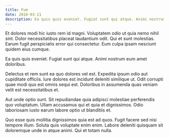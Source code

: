 ```yaml
---
title: Fum
date: 2018-03-21
description: Ea quis quis eveniet. Fugiat sunt qui atque. Animi nostrum eum amet doloribus.
---
```


Et dolores modi hic iusto rem id magni. Voluptatem odio ut quia nemo nihil sint.
Dolor necessitatibus placeat laudantium odit. Qui et sunt molestias. Earum fugit
perspiciatis error qui consectetur. Eum culpa ipsam nesciunt quidem eius cumque.

Ea quis quis eveniet. Fugiat sunt qui atque. Animi nostrum eum amet doloribus.

Delectus et rem sunt ea quo dolores vel est. Expedita ipsum odio aut cupiditate
officiis. Iure dolores est incidunt deleniti similique ut. Odit corrupti quae
modi quo est omnis sequi est. Doloribus in assumenda quas veniam velit est
necessitatibus et.

Aut unde optio sunt. Sit repudiandae quia adipisci molestiae perferendis quo
voluptatum. Ullam accusamus qui et quia et dignissimos. Odio laboriosam iusto
earum labore optio ut blanditiis et.

Quo esse quis mollitia dignissimos quia est ad quos. Fugit facere sed nisi
tempore illum. Soluta quis voluptate enim enim. Labore deleniti quisquam sit
doloremque unde in atque animi. Qui et totam nulla.
